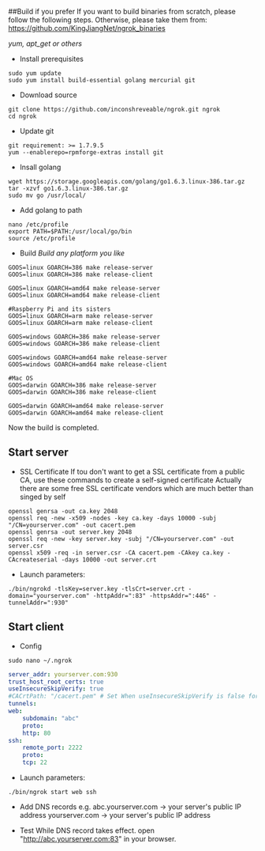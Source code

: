 
##Build if you prefer
If you want to build binaries from scratch, please follow the following steps. Otherwise, please take them from:
https://github.com/KingJiangNet/ngrok_binaries

*yum, apt_get or others*
- Install prerequisites

```
sudo yum update
sudo yum install build-essential golang mercurial git
```

- Download source
```
git clone https://github.com/inconshreveable/ngrok.git ngrok
cd ngrok
```

- Update git
```
git requirement: >= 1.7.9.5
yum --enablerepo=rpmforge-extras install git
```

- Insall golang
```
wget https://storage.googleapis.com/golang/go1.6.3.linux-386.tar.gz
tar -xzvf go1.6.3.linux-386.tar.gz
sudo mv go /usr/local/
```

- Add golang to path
```
nano /etc/profile
export PATH=$PATH:/usr/local/go/bin
source /etc/profile
```

- Build
*Build any platform you like*
```
GOOS=linux GOARCH=386 make release-server 
GOOS=linux GOARCH=386 make release-client 

GOOS=linux GOARCH=amd64 make release-server 
GOOS=linux GOARCH=amd64 make release-client

#Raspberry Pi and its sisters
GOOS=linux GOARCH=arm make release-server
GOOS=linux GOARCH=arm make release-client

GOOS=windows GOARCH=386 make release-server
GOOS=windows GOARCH=386 make release-client

GOOS=windows GOARCH=amd64 make release-server
GOOS=windows GOARCH=amd64 make release-client

#Mac OS
GOOS=darwin GOARCH=386 make release-server
GOOS=darwin GOARCH=386 make release-client

GOOS=darwin GOARCH=amd64 make release-server
GOOS=darwin GOARCH=amd64 make release-client
```

Now the build is completed.

## Start server

- SSL Certificate
If tou don't want to get a SSL certificate from a public CA, use these commands to create a self-signed certificate
Actually there are some free SSL certificate vendors which are much better than singed by self

```
openssl genrsa -out ca.key 2048
openssl req -new -x509 -nodes -key ca.key -days 10000 -subj "/CN=yourserver.com" -out cacert.pem
openssl genrsa -out server.key 2048
openssl req -new -key server.key -subj "/CN=yourserver.com" -out server.csr
openssl x509 -req -in server.csr -CA cacert.pem -CAkey ca.key -CAcreateserial -days 10000 -out server.crt
```

- Launch parameters:
```
./bin/ngrokd -tlsKey=server.key -tlsCrt=server.crt -domain="yourserver.com" -httpAddr=":83" -httpsAddr=":446" -tunnelAddr=":930"
```

## Start client
- Config
```
sudo nano ~/.ngrok
```

```yaml
server_addr: yourserver.com:930
trust_host_root_certs: true
useInsecureSkipVerify: true
#CACrtPath: "/cacert.pem" # Set When useInsecureSkipVerify is false for higher security
tunnels:
web:
    subdomain: "abc"
    proto:
	http: 80
ssh:
    remote_port: 2222
    proto:
	tcp: 22
```
- Launch parameters:
```
./bin/ngrok start web ssh
```

- Add DNS records
e.g.
abc.yourserver.com -> your server's public IP address
yourserver.com -> your server's public IP address

- Test
While DNS record takes effect. open "http://abc.yourserver.com:83" in your browser.
